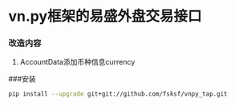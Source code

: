# vn.py框架的易盛外盘交易接口

### 改造内容
1. AccountData添加币种信息currency

###安装
```bash
pip install --upgrade git+git://github.com/fsksf/vnpy_tap.git
```